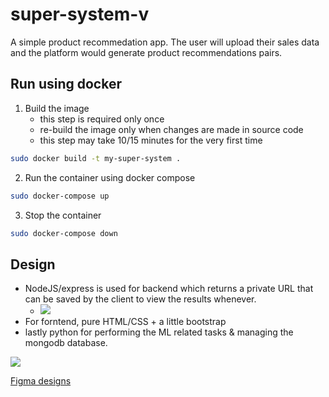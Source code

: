 # super-system-v

A simple product recommedation app. The user will upload their sales data and the platform would generate product recommendations pairs.

## Run using docker

1. Build the image
   - this step is required only once
   - re-build the image only when changes are made in source code
   - this step may take 10/15 minutes for the very first time

```bash
sudo docker build -t my-super-system .
```

2. Run the container using docker compose

```bash
sudo docker-compose up
```

3. Stop the container

```bash
sudo docker-compose down
```

## Design

- NodeJS/express is used for backend which returns a private URL that can be saved by the client to view the results whenever.
  - ![](https://i.imgur.com/91myxta.png)
- For forntend, pure HTML/CSS + a little bootstrap
- lastly python for performing the ML related tasks & managing the mongodb database.

![](https://i.imgur.com/Q4NHyhw.png)

[Figma designs](https://www.figma.com/file/I1rh8tC7ybbGxfz7EqStMX/ML-project-Analytics-platform?node-id=812%3A9257)
